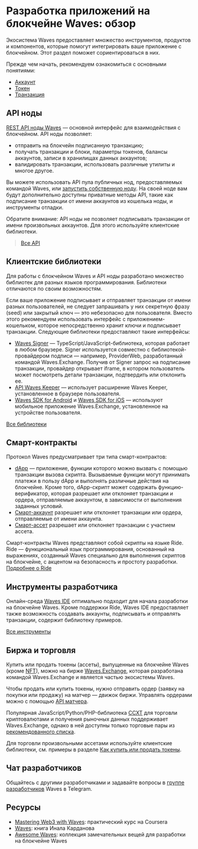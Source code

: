 # Разработка приложений на блокчейне Waves: обзор

Экосистема Waves предоставляет множество инструментов, продуктов и компонентов, которые помогут интегрировать ваше приложение с блокчейном. Этот раздел поможет сориентироваться в них.

Прежде чем начать, рекомендуем ознакомиться с основными понятиями:

* [Аккаунт](/ru/blockchain/account/)
* [Токен](/ru/blockchain/token/)
* [Транзакция](/ru/blockchain/transaction/)

## API ноды

[REST API ноды Waves](/ru/waves-node/node-api/) — основной интерфейс для взаимодействия с блокчейном. API ноды позволяет:

* отправить на блокчейн подписанную транзакцию;
* получать транзакции и блоки, параметры токенов, балансы аккаунтов, записи в хранилищах данных аккаунтов;
* валидировать транзакции, использовать различные утилиты и многое другое.

Вы можете использовать API пула публичных нод, предоставляемых командой Waves, или [запустить собственную ноду](/ru/waves-node/how-to-install-a-node/how-to-install-a-node). На своей ноде вам будут дополнительно доступны приватные методы API, такие как подписание транзакции от имени аккаунтов из кошелька ноды, и инструменты отладки.

Обратите внимание: API ноды не позволяет подписывать транзакции от имени произвольных аккаунтов. Для этого используйте клиентские библиотеки.

> [Все API](/ru/building-apps/waves-api-and-sdk/)

## Клиентские библиотеки

Для работы с блокчейном Waves и API ноды разработано множество библиотек для разных языков программирования. Библиотеки отличаются по своим возможностям.

Если ваше приложение подписывает и отправляет транзакции от имени разных пользователей, не следует запрашивать у них секретную фразу (seed) или закрытый ключ — это небезопасно для пользователя. Вместо этого рекомендуем использовать интерфейс с приложением-кошельком, которое непосредственно хранит ключи и подписывает транзакции. Следующие библиотеки предоставляют такие интерфейсы:

* [Waves Signer](/ru/building-apps/waves-api-and-sdk/client-libraries/signer) — TypeScript/JavaScript-библиотека, которая работает в любом браузере. Signer используется совместно с библиотекой-провайдером подписи — например, ProviderWeb, разработанный командой Waves.Exchange. Получив от Signer запрос на подписание транзакции, провайдер открывает iframe, в котором пользователь может посмотреть детали транзакции, подтвердить или отклонить ее.
* [API Waves Keeper](/ru/ecosystem/waves-keeper/waves-keeper-api) — использует расширение Waves Keeper, установленное в браузере пользователя.
* [Waves SDK for Android](https://github.com/wavesplatform/WavesSDK-android) и [Waves SDK for iOS](https://github.com/wavesplatform/WavesSDK-iOS) — используют мобильное приложение Waves.Exchange, установленное на устройстве пользователя.

[Все библиотеки](/ru/building-apps/waves-api-and-sdk/client-libraries/)

## Смарт-контракты

Протокол Waves предусматривает три типа смарт-контрактов:

* [dApp](/ru/building-apps/smart-contracts/what-is-a-dapp) — приложение, функции которого можно вызвать с помощью транзакции вызова скрипта. Вызываемые функции могут принимать платежи в пользу dApp и выполнять различные действия на блокчейне. Кроме того, dApp-скрипт может содержать функцию-верификатор, которая разрешает или отклоняет транзакции и ордера, отправляемые аккаунтом, в зависимости от выполнения заданных условий.
* [Смарт-аккаунт](/ru/building-apps/smart-contracts/what-is-smart-account) разрешает или отклоняет транзакции или ордера, отправляемые от имени аккаунта.
* [Смарт-ассет](/ru/building-apps/smart-contracts/what-is-smart-asset) разрешает или отклоняет транзакции с участием ассета.

Смарт-контракты Waves представляют собой скрипты на языке Ride. Ride — функциональный язык программирования, основанный на выражениях, созданный Waves специально для выполнения скриптов на блокчейне, с акцентом на безопасность и простоту разработки. [Подробнее о Ride](/ru/ride/)

## Инструменты разработчика

Онлайн-среда [Waves IDE](/ru/building-apps/smart-contracts/tools/waves-ide) оптимально подходит для начала разработки на блокчейне Waves. Кроме поддержки Ride, Waves IDE предоставляет также возможность создавать аккаунты, подписывать и отправлять транзакции, содержит библиотеку примеров.

[Все инструменты](/ru/building-apps/smart-contracts/tools/)

## Биржа и торговля

Купить или продать токены (ассеты), выпущенные на блокчейне Waves (кроме [NFT](/ru/blockchain/token/non-fungible-token)), можно на бирже [Waves.Exchange](https://waves.exchange/), которая разработана командой Waves.Exchange и является частью экосистемы Waves.

Чтобы продать или купить токены, нужно отправить ордер (заявку на покупки или продажу) на матчер — движок биржи. Управлять ордерами можно с помощью [API матчера](https://docs.waves.exchange/ru/waves-matcher/matcher-api).

Популярная JavaScript/Python/PHP-библиотека [CCXT](https://docs.waves.exchange/ru/ccxt/) для торговли криптовалютами и получения рыночных данных поддерживает Waves.Exchange, однако в ней доступны только торговые пары из [рекомендованного списка](https://marketdata.wavesplatform.com/api/v1/tickers).

Для торговли произвольными ассетами используйте клиентские библиотеки, см. примеры в разделе [Как купить или продать токены](/ru/building-apps/how-to/basic/trading).

## Чат разработчиков

Общайтесь с другими разработчиками и задавайте вопросы в [группе разработчиков](https://t.me/waves_ride_dapps_dev) Waves в Telegram.

## Ресурсы

* [Mastering Web3 with Waves](https://www.coursera.org/learn/mastering-web3-waves): практический курс на Coursera
* [Waves](https://github.com/KardanovIR/waves-book/): книга Инала Карданова
* [Awesome Waves](https://github.com/msmolyakov/awesome-waves): коллекция замечательных вещей для разработки на блокчейне Waves
